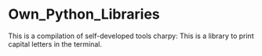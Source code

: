 # Own_Python_Libraries
This is a compilation of self-developed tools 
charpy: This is a library to print capital letters in the terminal.
